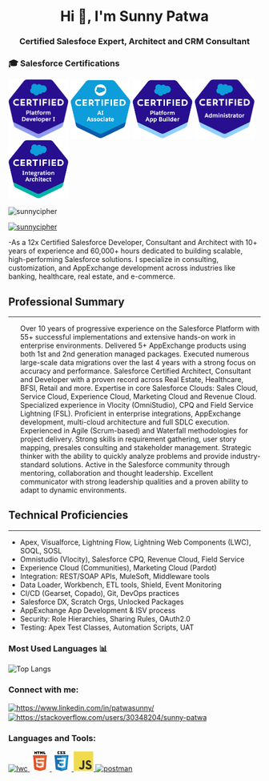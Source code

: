 <h1 align="center">Hi 👋, I'm Sunny Patwa</h1>
<h3 align="center"> Certified Salesfoce Expert, Architect and CRM Consultant </h3>

<h3 align="left">🎓 Salesforce Certifications</h3>
<p align="left">
  <img src="https://github.com/SunnyCipher/certifications/blob/main/Platform-Developer-I.png" alt="Salesforce Certified Associate" width="120"/>
  <img src="https://github.com/SunnyCipher/certifications/blob/main/Associate.png" alt="Salesforce Certified Associate" width="120"/>
   <img src="https://github.com/SunnyCipher/certifications/blob/main/Platform%20App%20developer.png" alt="Salesofrce certified Plateform App Builder Certification" width="120"/>
  <img src="https://github.com/SunnyCipher/certifications/blob/main/Administrator.png" alt="Salesofrce certified Administrator" width="120"/>
    <img src="https://github.com/SunnyCipher/certifications/blob/main/Salesforce%20Integration%20Architect.png" alt="Salesofrce certified Integration Architect" width="120"/>
</p>

<p align="left"> <img src="https://komarev.com/ghpvc/?username=sunnycipher&label=Profile%20views&color=0e75b6&style=flat" alt="sunnycipher" /> </p>

<p align="left"> <a href="https://github.com/ryo-ma/github-profile-trophy"><img src="https://github-profile-trophy.vercel.app/?username=sunnycipher" alt="sunnycipher" /></a> </p>

-As a 12x Certified Salesforce Developer, Consultant and Architect with 10+ years of experience and
 60,000+ hours dedicated to building scalable, high-performing Salesforce solutions. I specialize in
 consulting, customization, and AppExchange development across industries like banking, healthcare,
 real estate, and e-commerce.

<h2>Professional Summary</h2>

<hr>

<ul>
  Over 10 years of progressive experience on the Salesforce Platform with 55+ successful
 implementations and extensive hands-on work in enterprise environments.
 Delivered 5+ AppExchange products using both 1st and 2nd generation managed packages.
 Executed numerous large-scale data migrations over the last 4 years with a strong focus on accuracy
 and performance.
 Salesforce Certified Architect, Consultant and Developer with a proven record across Real Estate,
 Healthcare, BFSI, Retail and more.
 Expertise in core Salesforce Clouds: Sales Cloud, Service Cloud, Experience Cloud, Marketing Cloud and
 Revenue Cloud.
 Specialized experience in Vlocity (OmniStudio), CPQ and Field Service Lightning (FSL).
 Proficient in enterprise integrations, AppExchange development, multi-cloud architecture and full
 SDLC execution.
 Experienced in Agile (Scrum-based) and Waterfall methodologies for project delivery.
Strong skills in requirement gathering, user story mapping, presales consulting and stakeholder
 management.
 Strategic thinker with the ability to quickly analyze problems and provide industry-standard solutions.
 Active in the Salesforce community through mentoring, collaboration and thought leadership.
 Excellent communicator with strong leadership qualities and a proven ability to adapt to dynamic
 environments.
</ul>



<h2>Technical Proficiencies</h2>

<hr>

<ul>
  <li>Apex, Visualforce, Lightning Flow, Lightning Web Components (LWC), SOQL, SOSL</li>
  <li>Omnistudio (Vlocity), Salesforce CPQ, Revenue Cloud, Field Service</li>
  <li>Experience Cloud (Communities), Marketing Cloud (Pardot)</li>
  <li>Integration: REST/SOAP APIs, MuleSoft, Middleware tools</li>
  <li>Data Loader, Workbench, ETL tools, Shield, Event Monitoring</li>
  <li>CI/CD (Gearset, Copado), Git, DevOps practices</li>
  <li>Salesforce DX, Scratch Orgs, Unlocked Packages</li>
  <li>AppExchange App Development & ISV process</li>
  <li>Security: Role Hierarchies, Sharing Rules, OAuth2.0</li>
  <li>Testing: Apex Test Classes, Automation Scripts, UAT</li>
</ul>
  

 
### Most Used Languages 📊

![Top Langs](https://github-readme-stats.vercel.app/api/top-langs/?username=sunnycipher&layout=compact&theme=default)

<h3 align="left">Connect with me:</h3>
<p align="left">
<a href="https://www.linkedin.com/in/patwasunny" target="blank"><img align="center" src="https://raw.githubusercontent.com/rahuldkjain/github-profile-readme-generator/master/src/images/icons/Social/linked-in-alt.svg" alt="https://www.linkedin.com/in/patwasunny/" height="30" width="40" /></a>
<a href="https://stackoverflow.com/users/30348204/sunny-patwa" target="blank"><img align="center" src="https://raw.githubusercontent.com/rahuldkjain/github-profile-readme-generator/master/src/images/icons/Social/stack-overflow.svg" alt="https://stackoverflow.com/users/30348204/sunny-patwa" height="30" width="40" /></a>
</p>

<h3 align="left">Languages and Tools:</h3>
<p align="left">
  <!-- Apex -->
 
  <!-- LWC -->
  <a href="https://developer.salesforce.com/docs/component-library/documentation/en/lwc" target="_blank" rel="noreferrer">
    <img src="https://avatars.githubusercontent.com/u/49926244?s=200&v=4" alt="lwc" width="40" height="40"/>
  </a>
  <!-- HTML -->
  <a href="https://www.w3.org/html/" target="_blank" rel="noreferrer">
    <img src="https://raw.githubusercontent.com/devicons/devicon/master/icons/html5/html5-original-wordmark.svg" alt="html5" width="40" height="40"/>
  </a>
  <!-- CSS -->
  <a href="https://www.w3schools.com/css/" target="_blank" rel="noreferrer">
    <img src="https://raw.githubusercontent.com/devicons/devicon/master/icons/css3/css3-original-wordmark.svg" alt="css3" width="40" height="40"/>
  </a>
  <!-- JavaScript -->
  <a href="https://developer.mozilla.org/en-US/docs/Web/JavaScript" target="_blank" rel="noreferrer">
    <img src="https://raw.githubusercontent.com/devicons/devicon/master/icons/javascript/javascript-original.svg" alt="javascript" width="40" height="40"/>
  </a>
  <!-- SOQL / Salesforce CLI / Postman (optional additions) -->
  
  <a href="https://www.postman.com/" target="_blank" rel="noreferrer">
    <img src="https://www.vectorlogo.zone/logos/getpostman/getpostman-icon.svg" alt="postman" width="40" height="40"/>
  </a>
</p>



